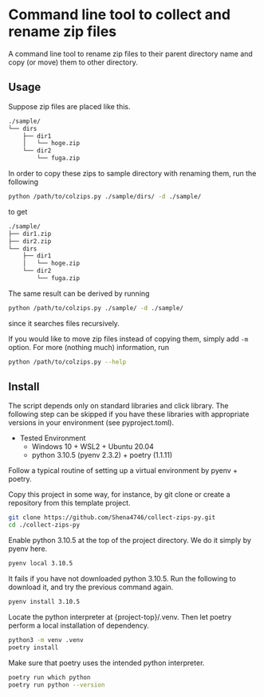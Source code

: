 # Command line tool to collect and rename zip files

A command line tool to rename zip files to their parent directory name and copy (or move) them to other directory.

## Usage

Suppose zip files are placed like this.

```txt
./sample/
└── dirs
    ├── dir1
    │   └── hoge.zip
    └── dir2
        └── fuga.zip
```

In order to copy these zips to sample directory with renaming them, run the following

```bash
python /path/to/colzips.py ./sample/dirs/ -d ./sample/
```

to get

```txt
./sample/
├── dir1.zip
├── dir2.zip
└── dirs
    ├── dir1
    │   └── hoge.zip
    └── dir2
        └── fuga.zip
```

The same result can be derived by running

```bash
python /path/to/colzips.py ./sample/ -d ./sample/
```

since it searches files recursively.

If you would like to move zip files instead of copying them, simply add `-m` option. For more (nothing much) information, run

```bash
python /path/to/colzips.py --help
```

## Install

The script depends only on standard libraries and click library. The following step can be skipped if you have these libraries with appropriate versions in your environment (see pyproject.toml).

- Tested Environment
  - Windows 10 + WSL2 + Ubuntu 20.04
  - python 3.10.5 (pyenv 2.3.2) + poetry (1.1.11)

Follow a typical routine of setting up a virtual environment by pyenv + poetry.

Copy this project in some way, for instance, by git clone or create a repository from this template project.

```bash
git clone https://github.com/Shena4746/collect-zips-py.git
cd ./collect-zips-py
```

Enable python 3.10.5 at the top of the project directory. We do it simply by pyenv here.

```bash
pyenv local 3.10.5
```

It fails if you have not downloaded python 3.10.5. Run the following to download it, and try the previous command again.

```bash
pyenv install 3.10.5
```

Locate the python interpreter at {project-top}/.venv. Then let poetry perform a local installation of dependency.

```bash
python3 -m venv .venv
poetry install
```

Make sure that poetry uses the intended python interpreter.

```bash
poetry run which python
poetry run python --version
```
